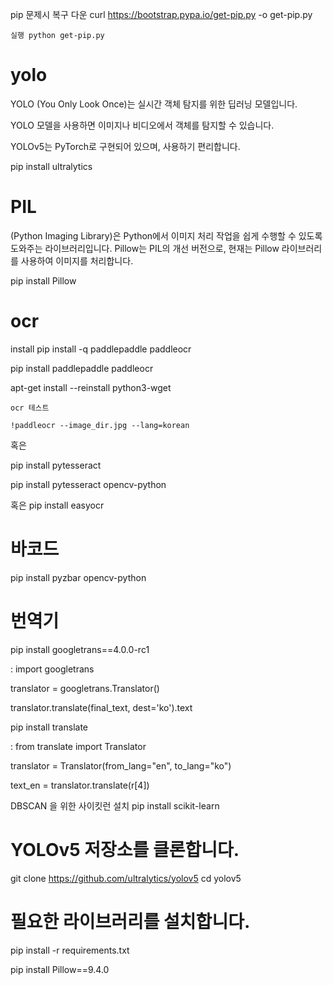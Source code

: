 pip 문제시 복구
    다운 curl https://bootstrap.pypa.io/get-pip.py -o get-pip.py
    
    실행 python get-pip.py

# yolo
YOLO (You Only Look Once)는 실시간 객체 탐지를 위한 딥러닝 모델입니다. 

YOLO 모델을 사용하면 이미지나 비디오에서 객체를 탐지할 수 있습니다. 

YOLOv5는 PyTorch로 구현되어 있으며, 사용하기 편리합니다.

pip install ultralytics

# PIL
(Python Imaging Library)은 Python에서 이미지 처리 작업을 쉽게 수행할 수 있도록 도와주는 라이브러리입니다. Pillow는 PIL의 개선 버전으로, 현재는 Pillow 라이브러리를 사용하여 이미지를 처리합니다.

pip install Pillow

# ocr 
install pip install -q paddlepaddle paddleocr

pip install paddlepaddle paddleocr

apt-get install --reinstall python3-wget

    ocr 테스트
    
    !paddleocr --image_dir.jpg --lang=korean
혹은

pip install pytesseract

pip install pytesseract opencv-python

혹은
pip install easyocr

# 바코드
pip install pyzbar opencv-python

# 번역기
pip install googletrans==4.0.0-rc1

: import googletrans

  translator = googletrans.Translator()
  
  translator.translate(final_text, dest='ko').text 

pip install translate

: from translate import Translator

  translator = Translator(from_lang="en", to_lang="ko")
  
  text_en = translator.translate(r[4])

  
DBSCAN 을 위한 사이킷런 설치
pip install scikit-learn

# YOLOv5 저장소를 클론합니다.
git clone https://github.com/ultralytics/yolov5
cd yolov5

# 필요한 라이브러리를 설치합니다.
pip install -r requirements.txt

pip install Pillow==9.4.0   
